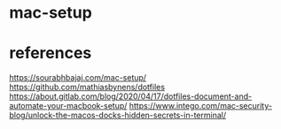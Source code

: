 # mac-setup

# references
https://sourabhbajaj.com/mac-setup/
https://github.com/mathiasbynens/dotfiles
https://about.gitlab.com/blog/2020/04/17/dotfiles-document-and-automate-your-macbook-setup/
https://www.intego.com/mac-security-blog/unlock-the-macos-docks-hidden-secrets-in-terminal/
